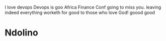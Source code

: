 I love devops
Devops is goo
Africa Finance Conf
going to miss you.
leaving
indeed everything worketh for good to those who love God!
goood good
# Ndolino
